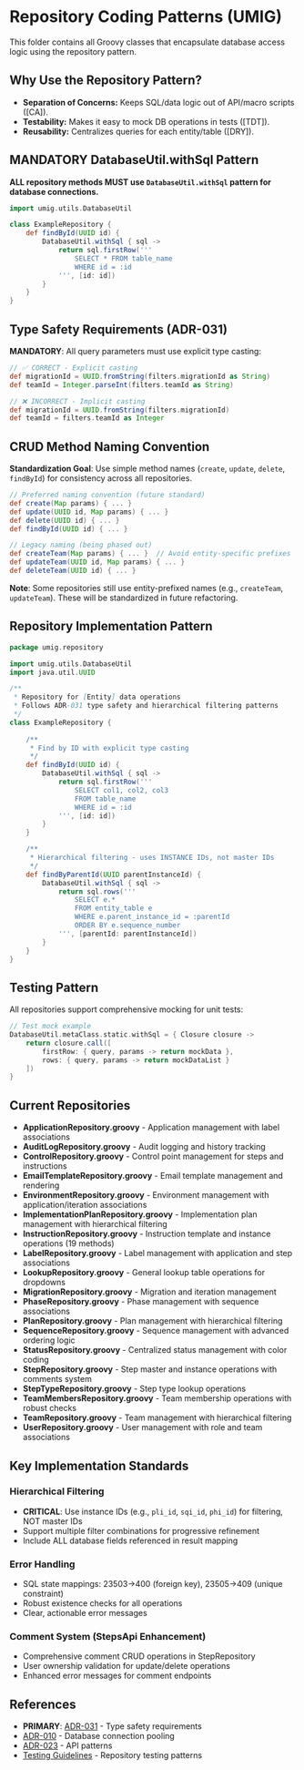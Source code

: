 # Repository Coding Patterns (UMIG)

This folder contains all Groovy classes that encapsulate database access logic using the repository pattern.

## Why Use the Repository Pattern?

- **Separation of Concerns:** Keeps SQL/data logic out of API/macro scripts ([CA]).
- **Testability:** Makes it easy to mock DB operations in tests ([TDT]).
- **Reusability:** Centralizes queries for each entity/table ([DRY]).

## MANDATORY DatabaseUtil.withSql Pattern

**ALL repository methods MUST use `DatabaseUtil.withSql` pattern for database connections.**

```groovy
import umig.utils.DatabaseUtil

class ExampleRepository {
    def findById(UUID id) {
        DatabaseUtil.withSql { sql ->
            return sql.firstRow('''
                SELECT * FROM table_name 
                WHERE id = :id
            ''', [id: id])
        }
    }
}
```

## Type Safety Requirements (ADR-031)

**MANDATORY**: All query parameters must use explicit type casting:

```groovy
// ✅ CORRECT - Explicit casting
def migrationId = UUID.fromString(filters.migrationId as String)
def teamId = Integer.parseInt(filters.teamId as String)

// ❌ INCORRECT - Implicit casting
def migrationId = UUID.fromString(filters.migrationId)
def teamId = filters.teamId as Integer
```

## CRUD Method Naming Convention

**Standardization Goal**: Use simple method names (`create`, `update`, `delete`, `findById`) for consistency across all repositories.

```groovy
// Preferred naming convention (future standard)
def create(Map params) { ... }
def update(UUID id, Map params) { ... }
def delete(UUID id) { ... }
def findById(UUID id) { ... }

// Legacy naming (being phased out)
def createTeam(Map params) { ... }  // Avoid entity-specific prefixes
def updateTeam(UUID id, Map params) { ... }
def deleteTeam(UUID id) { ... }
```

**Note**: Some repositories still use entity-prefixed names (e.g., `createTeam`, `updateTeam`). These will be standardized in future refactoring.

## Repository Implementation Pattern

```groovy
package umig.repository

import umig.utils.DatabaseUtil
import java.util.UUID

/**
 * Repository for [Entity] data operations
 * Follows ADR-031 type safety and hierarchical filtering patterns
 */
class ExampleRepository {
    
    /**
     * Find by ID with explicit type casting
     */
    def findById(UUID id) {
        DatabaseUtil.withSql { sql ->
            return sql.firstRow('''
                SELECT col1, col2, col3
                FROM table_name 
                WHERE id = :id
            ''', [id: id])
        }
    }

    /**
     * Hierarchical filtering - uses INSTANCE IDs, not master IDs
     */
    def findByParentId(UUID parentInstanceId) {
        DatabaseUtil.withSql { sql ->
            return sql.rows('''
                SELECT e.*
                FROM entity_table e
                WHERE e.parent_instance_id = :parentId
                ORDER BY e.sequence_number
            ''', [parentId: parentInstanceId])
        }
    }
}
```

## Testing Pattern

All repositories support comprehensive mocking for unit tests:

```groovy
// Test mock example
DatabaseUtil.metaClass.static.withSql = { Closure closure ->
    return closure.call([
        firstRow: { query, params -> return mockData },
        rows: { query, params -> return mockDataList }
    ])
}
```

## Current Repositories

- **ApplicationRepository.groovy** - Application management with label associations
- **AuditLogRepository.groovy** - Audit logging and history tracking
- **ControlRepository.groovy** - Control point management for steps and instructions
- **EmailTemplateRepository.groovy** - Email template management and rendering
- **EnvironmentRepository.groovy** - Environment management with application/iteration associations
- **ImplementationPlanRepository.groovy** - Implementation plan management with hierarchical filtering
- **InstructionRepository.groovy** - Instruction template and instance operations (19 methods)
- **LabelRepository.groovy** - Label management with application and step associations
- **LookupRepository.groovy** - General lookup table operations for dropdowns
- **MigrationRepository.groovy** - Migration and iteration management
- **PhaseRepository.groovy** - Phase management with sequence associations
- **PlanRepository.groovy** - Plan management with hierarchical filtering
- **SequenceRepository.groovy** - Sequence management with advanced ordering logic
- **StatusRepository.groovy** - Centralized status management with color coding
- **StepRepository.groovy** - Step master and instance operations with comments system
- **StepTypeRepository.groovy** - Step type lookup operations
- **TeamMembersRepository.groovy** - Team membership operations with robust checks
- **TeamRepository.groovy** - Team management with hierarchical filtering
- **UserRepository.groovy** - User management with role and team associations

## Key Implementation Standards

### Hierarchical Filtering
- **CRITICAL**: Use instance IDs (e.g., `pli_id`, `sqi_id`, `phi_id`) for filtering, NOT master IDs
- Support multiple filter combinations for progressive refinement
- Include ALL database fields referenced in result mapping

### Error Handling
- SQL state mappings: 23503→400 (foreign key), 23505→409 (unique constraint)
- Robust existence checks for all operations
- Clear, actionable error messages

### Comment System (StepsApi Enhancement)
- Comprehensive comment CRUD operations in StepRepository
- User ownership validation for update/delete operations
- Enhanced error messages for comment endpoints

## References

- **PRIMARY**: [ADR-031](../../docs/adr/ADR-031-Type-Safety-Improvements.md) - Type safety requirements
- [ADR-010](../../docs/adr/ADR-010-Database-Connection-Pooling.md) - Database connection pooling
- [ADR-023](../../docs/adr/ADR-023-Standardized-Rest-Api-Patterns.md) - API patterns
- [Testing Guidelines](../tests/README.md) - Repository testing patterns

